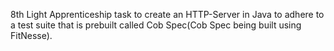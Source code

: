 8th Light Apprenticeship task to create an HTTP-Server in Java to adhere to a test suite that is prebuilt called Cob Spec(Cob Spec being built using FitNesse).